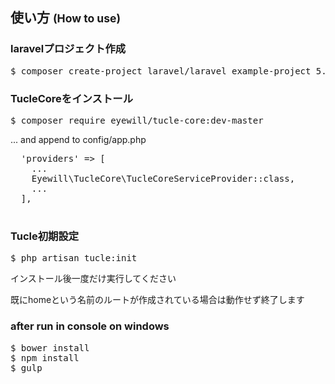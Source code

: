 ## 使い方 <small>(How to use)</small>

### laravelプロジェクト作成

<pre>
$ composer create-project laravel/laravel example-project 5.2.*  
</pre>

### TucleCoreをインストール

<pre>
$ composer require eyewill/tucle-core:dev-master
</pre>

... and append to config/app.php

<pre>
  'providers' => [
    ...
    Eyewill\TucleCore\TucleCoreServiceProvider::class,
    ...
  ],

</pre>

### Tucle初期設定

<pre>
$ php artisan tucle:init
</pre>

インストール後一度だけ実行してください

既にhomeという名前のルートが作成されている場合は動作せず終了します

### after run in console on windows

<pre>
$ bower install
$ npm install
$ gulp
</pre>
